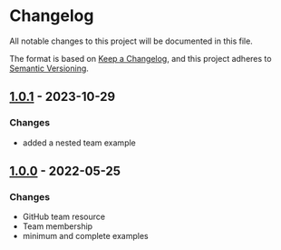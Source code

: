 # Changelog
All notable changes to this project will be documented in this file.

The format is based on [Keep a Changelog](https://keepachangelog.com/en/1.0.0/),
and this project adheres to [Semantic Versioning](https://semver.org/spec/v2.0.0.html).


## [1.0.1] - 2023-10-29
### Changes
- added a nested team example

## [1.0.0] - 2022-05-25

### Changes
- GitHub team resource
- Team membership
- minimum and complete examples

[Unreleased]: https://github.com/boldlink/terraform-github-team/compare/1.0.1...HEAD

[1.0.1]: https://github.com/boldlink/terraform-github-team/releases/tag/1.0.1
[1.0.0]: https://github.com/boldlink/terraform-github-team/releases/tag/1.0.0
